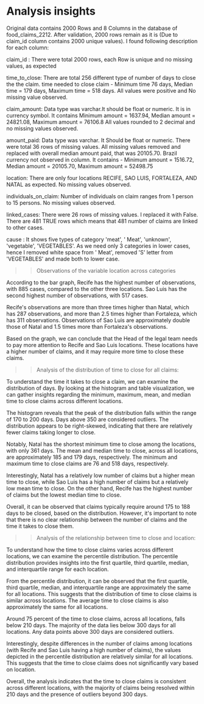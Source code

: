 # Analysis insights

Original data contains 2000 Rows and 8 Columns in the database of food_claims_2212. After validation, 2000 rows remain as it is (Due to claim_id column contains 2000 unique values). I found following description for each column:

claim_id : There were total 2000 rows, each Row is unique and no missing values, as expected

time_to_close: There are total 256 different type of number of days to close the the claim. time needed to close claim - Minimum time 76 days, Median time = 179 days, Maximum time = 518 days. All values were positive and No missing value observed.

claim_amount: Data type was varchar.It should be float or numeric. It is in currency symbol. It contains Minimum amount = 1637.94, Median amount = 24821.08, Maximum amount = 76106.8 All values rounded to 2 decimal and no missing values observed.

amount_paid: Data type was varchar. It Should be float or numeric. There were total 36 rows of missing values. All missing values removed and replaced with overall median amount paid, that was 20105.70. Brazil currency not observed in column. It contains - Minimum amount = 1516.72, Median amount = 20105.70, Maximum amount = 52498.75

location: There are only four locations RECIFE, SAO LUIS, FORTALEZA, AND NATAL as expected. No missing values observed.

individuals_on_claim: Number of individuals on claim ranges from 1 person to 15 persons. No missing values observed.

linked_cases: There were 26 rows of missing values. I replaced it with False. There are 481 TRUE rows which means that 481 number of claims are linked to other cases.

cause : It shows five types of category 'meat', ' Meat', 'unknown', 'vegetable', 'VEGETABLES'. As we need only 3 categories in lower cases, hence I removed white space from ' Meat', removed 'S' letter from 'VEGETABLES' and made both to lower case.


>>Observations of the variable location across categories

  According to the bar graph, Recife has the highest number of observations, with 885 cases, compared to the other three locations. Sao Luis has the second highest number of observations, with 517 cases.

  Recife's observations are more than three times higher than Natal, which has 287 observations, and more than 2.5 times higher than Fortaleza, which has 311 observations. Observations of Sao Luis are approximately double those of Natal and 1.5 times more than Fortaleza's observations.

  Based on the graph, we can conclude that the Head of the legal team needs to pay more attention to Recife and Sao Luis locations. These locations have a higher number of claims, and it may require more time to close these claims.
  
>>Analysis of the distribution of time to close for all claims:

  To understand the time it takes to close a claim, we can examine the distribution of days. By looking at the histogram and table visualization, we can gather insights regarding the minimum, maximum, mean, and median time to close claims across different locations.

  The histogram reveals that the peak of the distribution falls within the range of 170 to 200 days. Days above 350 are considered outliers. The distribution appears to be right-skewed, indicating that there are relatively fewer claims taking longer to close.

  Notably, Natal has the shortest minimum time to close among the locations, with only 361 days. The mean and median time to close, across all locations, are approximately 185 and 179 days, respectively. The minimum and maximum time to close claims are 76 and 518 days, respectively.

  Interestingly, Natal has a relatively low number of claims but a higher mean time to close, while Sao Luis has a high number of claims but a relatively low mean time to close. On the other hand, Recife has the highest number of claims but the lowest median time to close.

  Overall, it can be observed that claims typically require around 175 to 188 days to be closed, based on the distribution. However, it's important to note that there is no clear relationship between the number of claims and the time it takes to close them.
  
>>Analysis of the relationship between time to close and location:

  To understand how the time to close claims varies across different locations, we can examine the percentile distribution. The percentile distribution provides insights into the first quartile, third quartile, median, and interquartile range for each location.

  From the percentile distribution, it can be observed that the first quartile, third quartile, median, and interquartile range are approximately the same for all locations. This suggests that the distribution of time to close claims is similar across locations. The average time to close claims is also approximately the same for all locations.

  Around 75 percent of the time to close claims, across all locations, falls below 210 days. The majority of the data lies below 300 days for all locations. Any data points above 300 days are considered outliers.

  Interestingly, despite differences in the number of claims among locations (with Recife and Sao Luis having a high number of claims), the values depicted in the percentile distribution are relatively similar for all locations. This suggests that the time to close claims does not significantly vary based on location.

  Overall, the analysis indicates that the time to close claims is consistent across different locations, with the majority of claims being resolved within 210 days and the presence of outliers beyond 300 days.


